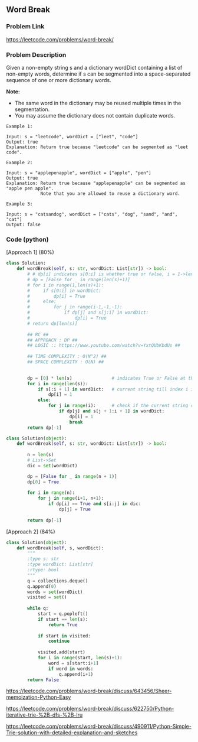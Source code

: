## Word Break

### Problem Link

https://leetcode.com/problems/word-break/

### Problem Description 

Given a non-empty string s and a dictionary wordDict containing a list of non-empty words, determine if s can be segmented into a space-separated sequence of one or more dictionary words.

**Note:**

* The same word in the dictionary may be reused multiple times in the segmentation.
* You may assume the dictionary does not contain duplicate words.

```
Example 1:

Input: s = "leetcode", wordDict = ["leet", "code"]
Output: true
Explanation: Return true because "leetcode" can be segmented as "leet code".

```

```
Example 2:

Input: s = "applepenapple", wordDict = ["apple", "pen"]
Output: true
Explanation: Return true because "applepenapple" can be segmented as "apple pen apple".
             Note that you are allowed to reuse a dictionary word.

```

```
Example 3:

Input: s = "catsandog", wordDict = ["cats", "dog", "sand", "and", "cat"]
Output: false

```

### Code (python)

[Approach 1] (80%)

```python
class Solution:
    def wordBreak(self, s: str, wordDict: List[str]) -> bool:
        # # dp[i] indicates s[0:i] is whether true or false, i = 1->len-1
        # dp = [False for _ in range(len(s)+1)]
        # for i in range(1,len(s)+1):
        #     if s[0:i] in wordDict:
        #         dp[i] = True
        #     else:
        #         for j in range(i-1,-1,-1):
        #             if dp[j] and s[j:i] in wordDict:
        #                 dp[i] = True
        # return dp[len(s)]
        
        ## RC ##
        ## APPROACH : DP ##
        ## LOGIC :: https://www.youtube.com/watch?v=YxtQUbKbdUs ##
        
        ## TIME COMPLEXITY : O(N^2) ##
        ## SPACE COMPLEXITY : O(N) ##

        
        dp = [0] * len(s)               # indicates True or False at that break position
        for i in range(len(s)):
            if s[:i + 1] in wordDict:   # current string till index i is directly found in dict, mark it TRUE
                dp[i] = 1
            else:
                for j in range(i):      # check if the current string can be TRUE, from breaking it (from index 0 to i)
                    if dp[j] and s[j + 1:i + 1] in wordDict:
                        dp[i] = 1
                        break
        return dp[-1]
```

```python
class Solution(object):
    def wordBreak(self, s: str, wordDict: List[str]) -> bool:
        
        n = len(s)
		# List->Set
        dic = set(wordDict)

        dp = [False for _ in range(n + 1)]
        dp[0] = True
        
        for i in range(n):
            for j in range(i+1, n+1):
                if dp[i] == True and s[i:j] in dic:
                    dp[j] = True
        
        return dp[-1]
```


[Approach 2] (84%)

```python
class Solution(object):
    def wordBreak(self, s, wordDict):
        """
        :type s: str
        :type wordDict: List[str]
        :rtype: bool
        """
        q = collections.deque()
        q.append(0)
        words = set(wordDict)
        visited = set()
        
        while q:
            start = q.popleft()
            if start == len(s):
                return True
            
            if start in visited:
                continue
                
            visited.add(start)
            for i in range(start, len(s)+1):
                word = s[start:i+1]
                if word in words:
                    q.append(i+1)
        return False
```

https://leetcode.com/problems/word-break/discuss/643456/Sheer-memoization-Python-Easy

https://leetcode.com/problems/word-break/discuss/622750/Python-iterative-trie-%2B-dfs-%2B-lru

https://leetcode.com/problems/word-break/discuss/490911/Python-Simple-Trie-solution-with-detailed-explanation-and-sketches